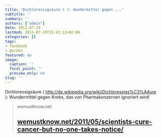 ```yaml
---
title: 'Dichloressigsäure ( ): Wundermittel gegen ...'
subtitle: ''
summary: ''
authors: ["admin"]
date: 2011-07-29
lastmod: 2011-07-29T15:43:12+02:00
categories: []
tags:
- facebook
- german
featured: no
image:
  caption: ''
  focal_point: ''
  preview_only: no
slug: ''
---
```

Dichloressigsäure ( http://de.wikipedia.org/wiki/Dichloressigs%C3%A4ure ): Wundermittel gegen Krebs, das von Pharmakonzernen ignoriert wird!
> wemustknow.net
> ## [wemustknow.net/2011/05/scientists-cure-cancer-but-no-one-takes-notice/](http://wemustknow.net/2011/05/scientists-cure-cancer-but-no-one-takes-notice/)
>


